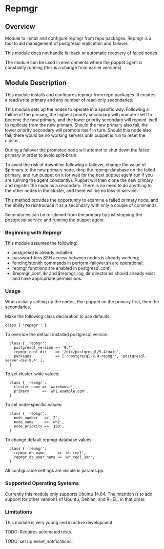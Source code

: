 # Repmgr

## Overview

Module to install and configure repmgr from repo packages. Repmgr is a tool 
to aid management of postgresql replication and failover.

This module does not handle failback or automatic recovery of failed nodes.

The module can be used in environments where the puppet agent is constantly
running (this is a change from earlier versions).

## Module Description

This module installs and configures repmgr from repo packages. It creates 
a read/write primary and any number of read-only secondaries.

This module sets up the nodes to operate in a specific way.  Following a
failure of the primary, the highest priority secondary will promote itself
to become the new primary, and the lower priority secondary will repoint
itself to replicate from the new primary. Should the new primary also fail, the
lower priority secondary will promote itself in turn. Should this node also fail,
there would be  no working servers until puppet is run to reset the cluster.

During a failover the promoted node will attempt to shut down the failed primary in
order to avoid split-brain.

To avoid the risk of downtime following a failover, change the value of $primary
to the new primary node, drop the repmgr database on the failed primary, and run puppet on
it (or wait for the next puppet agent run if you are running the agent constantly). 
Puppet will then clone the new primary and register the node as a secondary. There
is no need to do anything to the other nodes in the cluster, and there will be no
loss of service.

This method provides the opportunity to examine a failed primary node, and the
ability to reintroduce it as a secondary with only a couple of commands.

Secondaries can be re-cloned from the primary by just stopping the postgresql
service and running the puppet agent.

### Beginning with Repmgr

This module assumes the following:
* postgresql is already installed;
* password-less SSH access between nodes is already working;
* fencing/stonith commands in perform-failover.sh are operational;
* repmgr functions are enabled in postgresql.conf;
* $repmgr_conf_dir and $repmgr_log_dir directories should already exist and have appropriate permissions.

### Usage

When initially setting up the nodes, Run puppet on the primary first, then the
secondaries.

Make the following class declaration to use defaults:

```puppet
class { 'repmgr': }
```

To override the default installed postgresql version:

```puppet
  class { 'repmgr':
    postgresql_version => '9.4',
    repmgr_conf_dir    => '/etc/postgresql/9.4/main',
    packages           => [ 'postgresql-9.4-repmgr', 'postgresql-server-dev-9.4' ],
  }
```

To set cluster-wide values:
```puppet
  class { 'repmgr':
    cluster_name => 'warehouse',
    primary      => 'wh1.example.com',
  }
```

To set node-specific values:
```puppet
  class { 'repmgr':
    node_number   => '2',
    node_name     => 'wh2',
    node_priority => '150',
  }
```

To change default repmgr database values:
```puppet
  class { 'repmgr':
    repmgr_db_name      => 'wh_repl',
    repmgr_db_user_name => 'wh_repl_usr',
  }
```

All configurable settings are visible in params.pp.

### Supported Operating Systems

Currently this module only supports Ubuntu 14.04. The intention is to add
support for other versions of Ubuntu, Debian, and RHEL, in that order.

### Limitations

This module is very young and in active development.

TODO: Requires automated tests.

TODO: set up event_notifications.
